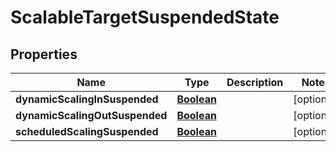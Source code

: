

# ScalableTargetSuspendedState


## Properties

| Name | Type | Description | Notes |
|------------ | ------------- | ------------- | -------------|
|**dynamicScalingInSuspended** | [**Boolean**](Boolean.md) |  |  [optional] |
|**dynamicScalingOutSuspended** | [**Boolean**](Boolean.md) |  |  [optional] |
|**scheduledScalingSuspended** | [**Boolean**](Boolean.md) |  |  [optional] |



